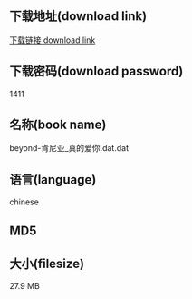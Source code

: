 ## 下载地址(download link)
[下载链接 download link](https://tutu365.netlify.app/?s=beyond-%E8%82%AF%E5%B0%BC%E4%BA%9A_%E7%9C%9F%E7%9A%84%E7%88%B1%E4%BD%A0.dat)

## 下载密码(download password)
1411

## 名称(book name)
beyond-肯尼亚_真的爱你.dat.dat

## 语言(language)
chinese

## MD5


## 大小(filesize)
27.9 MB
